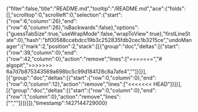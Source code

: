 {"filter":false,"title":"README.md","tooltip":"/README.md","ace":{"folds":[],"scrolltop":0,"scrollleft":0,"selection":{"start":{"row":6,"column":26},"end":{"row":6,"column":26},"isBackwards":false},"options":{"guessTabSize":true,"useWrapMode":false,"wrapToView":true},"firstLineState":0},"hash":"bf00588ccebdcc19b3c252835fdb2cec1b3215ce","undoManager":{"mark":2,"position":2,"stack":[[{"group":"doc","deltas":[{"start":{"row":39,"column":0},"end":{"row":42,"column":0},"action":"remove","lines":["=======","# algopit",">>>>>>> 6a7d7b875343569a698bc5c99d184128c8a7afe4",""]}]}],[{"group":"doc","deltas":[{"start":{"row":0,"column":0},"end":{"row":0,"column":12},"action":"remove","lines":["<<<<<<< HEAD"]}]}],[{"group":"doc","deltas":[{"start":{"row":0,"column":0},"end":{"row":1,"column":0},"action":"remove","lines":["",""]}]}]]},"timestamp":1427144729000}